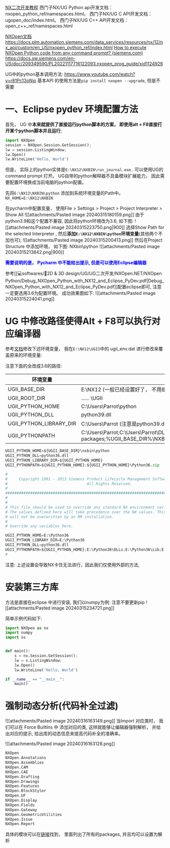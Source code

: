 [NX二次开发教程](https://blog.csdn.net/weixin_54698498/article/details/134772876)
西门子NX/UG Python api开发文档：nxopen_python_ref/namespaces.html。
西门子NX/UG C API开发文档：ugopen_doc/index.html。
西门子NX/UG C++ API开发文档：open_c++_ref/namespaces.html

[NXOpen文档](https://docs.plm.automation.siemens.com/data_services/resources/nx/10/nx_api/en_US/custom/nxopen_python_ref/NXOpen.html)
https://docs.plm.automation.siemens.com/data_services/resources/nx/12/nx_api/custom/en_US/nxopen_python_ref/index.html
[How to execute NXOpen Python code from any command prompt? (siemens.com)](https://support.sw.siemens.com/en-US/okba/PL8750551/How-to-execute-NXOpen-Python-code-from-any-command-prompt/index.html)
https://docs.sw.siemens.com/en-US/doc/209349590/PL20221117716122093.nxopen_prog_guide/xid1124926

UG中的python基本调用方法: https://www.youtube.com/watch?v=r81Pc13oNjo 
基本API 的使用方法是`pip install nxopen --upgrade`, 但是不需要

# 一、Eclipse pydev 环境配置方法
首先， UG 中**本来就提供了直接运行python脚本的方案， 即使用alt + F8直接打开某个python脚本并且运行**;
```py title:示例程序
import NXOpen
session = NXOpen.Session.GetSession();
lw = session.ListingWindow;
lw.Open()
lw.WriteLine('Hello, World')
```
但是， 实际上的python实体是`E:\NX12\NXBIN\run_journal.exe.` 可以使用UG的command prompt 打开。 UG自带的python解释器不具备模块扩展能力， 因此需要配置环境换成当前电脑的python配置。

先将`E:\NX12\NXBIN\python` 添加到系统环境变量的Path中。`NX_HOME=E:\NX12\NXBIN` 

在pycharm中配置变量， 使用File > Settings > Project > Project Interpreter > Show All 
![[attachments/Pasted image 20240315180159.png]]
由于python3.9和这个配置不兼容, 因此将python环境改为3.6, 如下图:
![[attachments/Pasted image 20240315223750.png|900]]
选择Show Path for the selected Interpreter , 然后**添加`E:\NX12\NXBIN\python`环境变量**(其他两个不加也可);
![[attachments/Pasted image 20240315200413.png]]
然后在Project Structure 中添加环境， 如下图: NXbin\python 
![[attachments/Pasted image 20240315213842.png|900]]

<b><mark style="background: transparent; color: blue">需要说明的是， Pycharm 中不能给出提示, 但是可以使用Eclipse编辑器</mark></b>

参考[[💻softwares/🗽2D & 3D design/UG/UG二次开发/NXOpen.NET/NXOpen Python/Debug_NXOpen_Python_with_NX12_and_Eclipse_PyDev.pdf|Debug_NXOpen_Python_with_NX12_and_Eclipse_PyDev.pdf]]配置eclipse即可, 注意一定要选用3.6为配置环境。
成功效果图如下: 
![[attachments/Pasted image 20240315224041.png]]


# UG 中修改路径使得Alt + F8可以执行对应编译器
参考[文档](https://docs.sw.siemens.com/en-US/doc/209349590/PL20221117716122093.nxopen_prog_guide/xid1124926)修改下述环境变量， 我在`E:\NX12\UGII`中的 ugii_env.dat 进行修改来覆盖原来的环境变量:

注意下面的全改成3.6的路径: 

| 环境变量                    | 变量值                                                                                                                      |
| ----------------------- | ------------------------------------------------------------------------------------------------------------------------ |
| UGII_BASE_DIR           | E:\NX12    (一般已经设置好了， 不用继续设置)                                                                                            |
| UGII_ROOT_DIR           | ...... \UGII                                                                                                             |
| UGII_PYTHON_HOME        | C:\Users\Parrot\python                                                                                                   |
| UGII_PYTHON_DLL         | python39.dll                                                                                                             |
| UGII_PYTHON_LIBRARY_DIR | C:\Users\Parrot              (注意是python39.dll路径, 可能在System32下)                                                           |
| UGII_PYTHONPATH         | C:\Users\Parrot;C:\Users\Parrot\DLLs;C:\Users\Parrot\Lib;C:\Users\Parrot\Lib\site-packages;%UGII_BASE_DIR%\NXBIN\python; |

```py title:截取自默认的ugii_env_ug.dat
UGII_PYTHON_HOME=${UGII_BASE_DIR}\nxbin\python
UGII_PYTHON_DLL=python36.dll
UGII_PYTHON_LIBRARY_DIR=${UGII_PYTHON_HOME}
UGII_PYTHONPATH=${UGII_PYTHON_HOME};${UGII_PYTHON_HOME}\Python36.zip
```

```py
#
#     Copyright 1991 - 2013 Siemens Product Lifecycle Management Software Inc.
#                                   All Rights Reserved.
#
###############################################################################
# 
#
# This file should be used to override any standard NX environment variables.
# The values defined here will take precedence over the NX values. This file 
# will not be overwritten by an MR installation. 
#
# Override any variables here.

UGII_PYTHON_HOME=E:\Python36
UGII_PYTHON_LIBRARY_DIR=E:\Python36
UGII_PYTHON_DLL=python36.dll
UGII_PYTHONPATH=${UGII_PYTHON_HOME};E:\Python36\DLLs;E:\Python36\Lib;E:\Python36\Lib\site-packages;${UGII_BASE_DIR}\nxbin\managed;${UGII_BASE_DIR}\nxbin\python
#
```

注意: 上述设置会导致NX卡住无法进行，因此我们仅使用外部的方法, 
# 安装第三方库
方法是直接在eclipse 中进行安装, 我们以numpy为例: 
注意不要更新pip 
![[attachments/Pasted image 20240315234721.png]]

简单示例代码如下:
```python
import NXOpen as nx
import numpy
import os


def main():
    s = nx.Session.GetSession();
    lw = s.ListingWindow;
    lw.Open()
    lw.WriteLine('Hello, World')

if __name__ == "__main__":
    main()
```

# 强制动态分析(代码补全过滤)

![[attachments/Pasted image 20240316163149.png]]
当Import 对应类时， 我们可以在 Force BuiltIns 中 添加对应的类, 这样就能够让编辑器强制解析， 并给出对应的提示,  给出库的动态信息来提高代码补全的准确率。

![[attachments/Pasted image 20240316163128.png]]

```python
NXOpen
NXOpen.Annotations
NXOpen.Assemblies
NXOpen.CAM
NXOpen.CAE
NXOpen.Drafting
NXOpen.Drawings
NXOpen.Features 
NXOpen.BlockStyler
NXOpen.UF
NXOpen.Display
NXOpen.Fields
NXOpen.Gateway
NXOpen.GeometricUtilities
NXOpen.Issue 
NXOpen.Report
```

具体的模块可以在[链接](https://docs.plm.automation.siemens.com/data_services/resources/nx/12/nx_api/custom/en_US/nxopen_python_ref/index.html)找到， 里面列出了所有的packages, 并且均可以设置为解析

